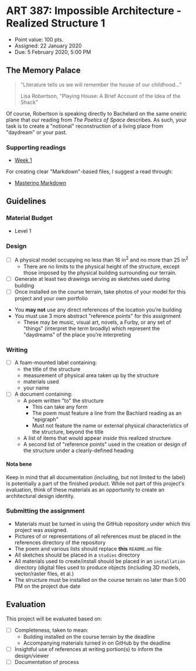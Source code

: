 # ART 387: Impossible Architecture - Realized Structure 1

* Point value: 100 pts.
* Assigned: 22 January 2020
* Due: 5 February 2020, 5:00 PM

## The Memory Palace

> "Literature tells us we will remember the house of our childhood..."
>
> Lisa Robertson, "Playing House: A Brief Account of the Idea of the Shack"

Of course, Robertson is speaking directly to Bachelard on the same oneiric plane that our reading from _The Poetics of Space_ describes. As such, your task is to create a "notional" reconstruction of a living place from "daydream" or your past.

### Supporting readings

* [Week 1](https://github.com/allegheny-college-art-387-spring-2020/course-materials/tree/master/Readings/Week%201)

For creating clear "Markdown"-based files, I suggest a read through:

* [Mastering Markdown](https://guides.github.com/features/mastering-markdown/)

## Guidelines

### Material Budget

* Level 1

### Design

- [ ] A physical model occupying no less than 16 in<sup>2</sup> and no more than 25 in<sup>2</sup>
    * There are no limits to the physical height of the structure, except those imposed by the physical building surrounding our terrain.
- [ ] Generate at least two drawings serving as sketches used during building
- [ ] Once installed on the course terrain, take photos of your model for this project and your own portfolio
* You **may not** use any direct references of the location you’re building
* You must use 3 more abstract "reference points" for this assignment
    * These may be music, visual art, novels, a Furby, or any set of "things" (interpret the term broadly) which represent the "daydreams" of the place you’re interpreting

### Writing

- [ ] A foam-mounted label containing:
    * the title of the structure
    * measurement of physical area taken up by the structure
    * materials used
    * your name
- [ ] A document containing:
    * A poem written "to" the structure
	    * This can take any form
	    * The poem must feature a line from the Bachlard reading as an "epigraph"
		* Must not feature the name or external physical characteristics of the structure, beyond the title
    * A list of items that would appear _inside_ this realized structure
    * A second list of "reference points" used in the creation or design of the structure under a clearly-defined heading

#### Nota bene

Keep in mind that all documentation (including, but not limited to the label) is potentially a part of the finished product. While not part of this project's evaluation, think of these materials as an opportunity to create an architectural design identity.

### Submitting the assignment

* Materials must be turned in using the GitHub repository under which this project was assigned.
* Pictures of or representations of all references must be placed in the references directory of the repository
* The poem and various lists should replace **this** `README.md` file
* All sketches should be placed in a `studies` directory
* All materials used to create/install should be placed in an `installation` directory (digital files used to produce objects (including 3D models, vector/raster files, et al.)
* The structure must be installed on the course terrain no later than 5:00 PM on the project due date

## Evaluation

This project will be evaluated based on:

- [ ] Completeness, taken to mean:
    * Building installed on the course terrain by the deadline
	* Accompanying materials turned in on GitHub by the deadline
- [ ] Insightful use of references at writing portion(s) to inform the design/viewer
- [ ] Documentation of process